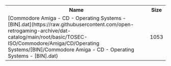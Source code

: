 <table>
<tr><th>Name</th><th>Size</th></tr>
<tr><td>[Commodore Amiga - CD - Operating Systems - [BIN].dat](https://raw.githubusercontent.com/open-retrogaming-archive/dat-catalog/main/root/basic/TOSEC-ISO/Commodore/Amiga/CD/Operating Systems/[BIN]/Commodore Amiga - CD - Operating Systems - [BIN].dat)</td><td>1053</td></tr>
</table>
